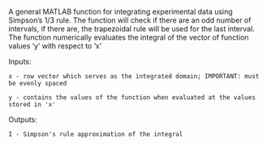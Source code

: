 A general MATLAB function for integrating experimental data using
Simpson’s 1/3 rule. The function will check if there are an odd number of
intervals, if there are, the trapezoidal rule will be used for the last interval.
The function numerically evaluates the integral of the vector of function
values ‘y’ with respect to ‘x’



  Inputs:
  
    x - row vector which serves as the integrated domain; IMPORTANT: must be evenly spaced
    
    y - contains the values of the function when evaluated at the values stored in 'x'
    
  Outputs:
  
    I - Simpson's rule approximation of the integral
